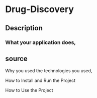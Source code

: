 # Drug-Discovery
## Description 


### What your application does,

## source


Why you used the technologies you used,

How to Install and Run the Project

How to Use the Project
